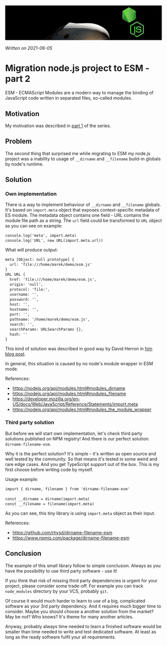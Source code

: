 ![](img/header-es-module.png)

*Written on 2021-06-05*

# Migration node.js project to ESM - part 2

ESM - ECMAScript Modules are a modern way to manage the binding of JavaScript code written in separated files, so-called modules.

## Motivation

My motivation was described in [part 1](node-migration-esm-01.md) of the series.

## Problem

The second thing that surprised me while migrating to ESM my node.js project was a inability to usage of `__dirname` and `__filename` build-in globals by node's runtime.

## Solution

### Own implementation

There is a way to implement behaviour of `__dirname` and `__filename` globals.
It's based on `import.meta` object that exposes context-specific metadata of ES module.
The metadata object contains one field - URL contains the module file path as a string.
The `url` field could be transformed to `URL` object as you can see on example:

```JS
console.log('meta', import.meta)
console.log('URL', new URL(import.meta.url))
```

What will produce output:

```
meta [Object: null prototype] {
  url: 'file:///home/marek/demo/esm.js'
}
URL URL {
  href: 'file:///home/marek/demo/esm.js',
  origin: 'null',
  protocol: 'file:',
  username: '',
  password: '',
  host: '',
  hostname: '',
  port: '',
  pathname: '/home/marek/demo/esm.js',
  search: '',
  searchParams: URLSearchParams {},
  hash: ''
}
```

This kind of solution was described in good way by David Herron in [him blog post](https://techsparx.com/nodejs/esnext/dirname-es-modules.html).

In general, this situation is caused by no node's module wrapper in ESM mode.

References:

- https://nodejs.org/api/modules.html#modules_dirname
- https://nodejs.org/api/modules.html#modules_filename
- https://developer.mozilla.org/en-US/docs/Web/JavaScript/Reference/Statements/import.meta
- https://nodejs.org/api/modules.html#modules_the_module_wrapper

### Third party solution

But before we will start own implementation, let's check third party solutions published on NPM registry!
And there is our perfect solution: `dirname-filename-esm`.

Why it is the perfect solution?
It's simple - it's written as open source and well tested by the community.
So that means it's tested in some weird and rare edge cases.
And you get TypeScript support out of the box.
This is my first choose before writing code by myself.

Usage example:

```JS
import { dirname, filename } from 'dirname-filename-esm'

const __dirname = dirname(import.meta)
const __filename = filename(import.meta)
```

As you can see, this tiny library is using `import.meta` object as their input.

References:

- https://github.com/rhysd/dirname-filename-esm
- https://www.npmjs.com/package/dirname-filename-esm

## Conclusion

The example of this small library follow to simple conclusion.
Always as you have the possibility to use third party software - use it!

If you think that risk of missing third party dependencies is urgent for your project, please consider some trade-off. For example you can track `node_modules` directory by your VCS, probably `git`.

Of course it would much harder to learn to use of a big, complicated software as your 3rd party dependency.
And it requires much bigger time to consider.
Maybe you should choose a another solution from the market?
May be not?
Who knows?
It's theme for many another articles.

Anyway, probably always time needed to learn a finished software would be smaller than time needed to write and test dedicated software.
At least as long as the ready software fulfil your all requirements.
